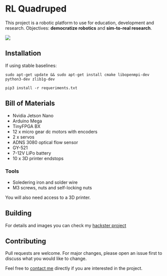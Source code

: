 # RL Quadruped
This project is a robotic platform to use for education, development and research. 
Objectives: **democratize robotics** and **sim-to-real research**.

![](Media/expert.gif)

## Installation

If using stable baselines:

```
sudo apt-get update && sudo apt-get install cmake libopenmpi-dev python3-dev zlib1g-dev
```

```
pip3 install -r requeriments.txt
```

## Bill of Materials
* Nvidia Jetson Nano
* Arduino Mega
* TinyFPGA BX
* 12 x micro gear dc motors with encoders
* 2 x servos
* ADNS 3080 optical flow sensor
* GY-521
* 7-12V LiPo battery
* 10 x 3D printer endstops
### Tools
* Soledering iron and solder wire
* M3 screws, nuts and self-locking nuts

You will also need access to a 3D printer.

## Building
For details and images you can check my [hackster project](https://www.hackster.io/_ManuCorrea_/rl-quadruped-0afbc3)

## Contributing
Pull requests are welcome. For major changes, please open an issue first to discuss what you would like to change.

Feel free to [contact me](https://twitter.com/_ManuCorrea_) directly if you are interested in the project.
